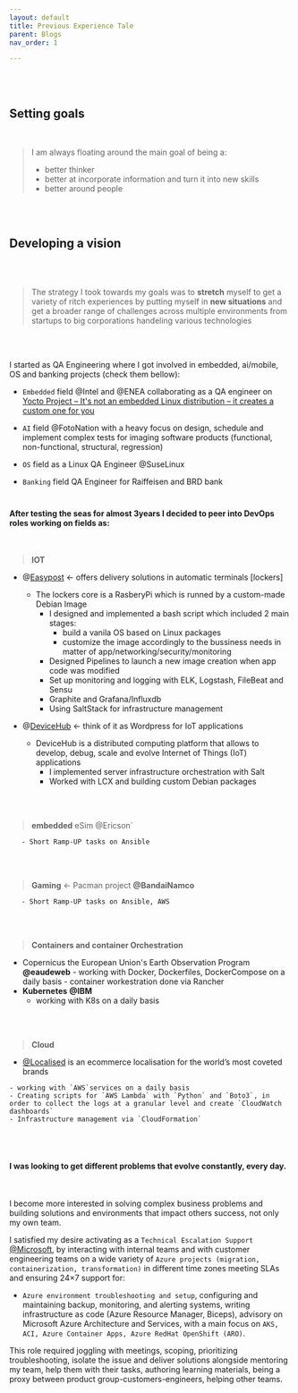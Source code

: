 ```yaml
---
layout: default
title: Previous Experience Tale
parent: Blogs
nav_order: 1

---
```


<br />
<br />


## Setting goals

<br />

> I am always floating around the main  goal of being a:
>
> - better thinker
> - better at incorporate information and turn it into new skills
> - better around people
>
> 

<br />
<br />



## Developing a vision 

<br />
<br />


> The strategy I took towards my goals was to **stretch** myself to get a variety of ritch experiences by putting myself in **new situations** and get a broader range of challenges across multiple environments from startups to big corporations handeling various technologies




<br />
<br />

I started as QA Engineering where I got involved in embedded, ai/mobile, OS and banking projects (check them bellow):

- `Embedded` field @Intel and @ENEA collaborating as a QA engineer on [Yocto Project – It's not an embedded Linux distribution – it creates a custom one for you](https://www.yoctoproject.org/)

- `AI` field @FotoNation  with a heavy focus on design, schedule and implement complex tests for imaging software products (functional, non-functional, structural, regression)

- `OS` field as a Linux QA Engineer @SuseLinux

- `Banking` field QA Engineer for Raiffeisen and BRD bank
  <br />
  <br />



### 

#### After testing the seas for almost 3years I decided to **peer** into DevOps roles working on fields as:

<br/>

>  **IOT**  

  - @[Easypost](https://easypost.ro/) <- offers delivery solutions in automatic terminals [lockers]
    -  The lockers core is a RasberyPi which is runned by a custom-made Debian Image
       -  I designed and implemented a bash script which included 2 main stages:
          -  build a vanila OS based on Linux packages
          -  customize the image accordingly to the bussiness needs in matter of app/networking/security/monitoring
       -  Designed Pipelines to launch a new image creation when app code was modified
       -  Set up monitoring and logging with ELK, Logstash, FileBeat and Sensu 
       -  Graphite and Grafana/Influxdb
       -  Using SaltStack for infrastructure management

  - @[DeviceHub](https://www.linkedin.com/company/devicehub-net/about/) <- think of it as Wordpress for IoT applications
       - DeviceHub is a distributed computing platform that allows to develop, debug, scale and evolve Internet of Things (IoT) applications 
         -  I implemented server infrastructure orchestration with Salt
         -  Worked with LCX and building custom Debian packages

<br/>

<br/>

> **embedded** eSim @Ericson`

       - Short Ramp-UP tasks on Ansible

<br/>

<br/>

>  **Gaming** <- Pacman project **@BandaiNamco**

       - Short Ramp-UP tasks on Ansible, AWS

<br/>

<br/>

>  **Containers and container Orchestration** 

  -  Copernicus the European Union's Earth Observation Program  **@eaudeweb**
    - working with Docker, Dockerfiles, DockerCompose on a daily basis
    - container workestration done via Rancher
  - **Kubernetes** **@IBM**
       - working with K8s on a daily basis

<br/>

<br/>

>  **Cloud** 

  -  [@Localised](https://www.localised.com/)  is an ecommerce localisation for the world’s most coveted brands

    - working with `AWS`services on a daily basis
    - Creating scripts for `AWS Lambda` with `Python` and `Boto3`, in order to collect the logs at a granular level and create `CloudWatch dashboards`
    - Infrastructure management via `CloudFormation`

  

<br/>

<br/>



#### I was looking to get different problems  that evolve constantly, every day.

 <br/>

I become more interested in solving complex business problems  and building solutions and environments that impact others success, not only my own team.

I satisfied my desire activating as a `Technical Escalation Support` [@Microsoft](https://docs.microsoft.com/en-us/azure/aks/), by interacting with internal teams and with customer engineering teams on a wide variety of `Azure projects (migration, containerization, transformation)` in different time zones meeting SLAs and ensuring 24×7 support for:
  - `Azure environment troubleshooting and setup`, configuring and maintaining backup, monitoring, and alerting systems, writing infrastructure as code (Azure Resource Manager, Biceps), advisory on Microsoft Azure Architecture and Services, with a main focus on `AKS, ACI, Azure Container Apps, Azure RedHat OpenShift (ARO)`.

This role required joggling with meetings, scoping, prioritizing troubleshooting, isolate the issue and deliver  solutions alongside mentoring my  team, help them with their tasks, authoring learning materials, being a proxy between product group-customers-engineers,  helping other teams. 

